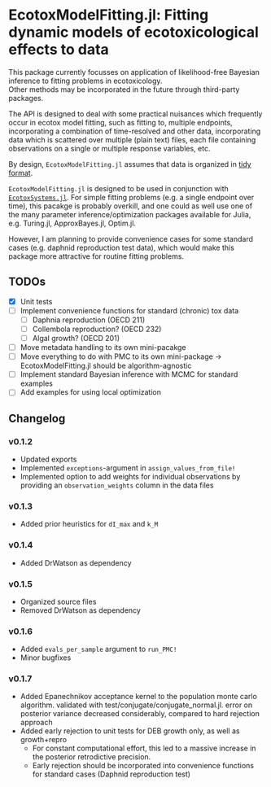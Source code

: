# EcotoxModelFitting.jl: Fitting dynamic models of ecotoxicological effects to data

This package currently focusses on application of likelihood-free Bayesian inference to fitting problems in ecotoxicology. <br>
Other methods may be incorporated in the future through third-party packages. <br>


The API is designed to deal with some practical nuisances which frequently occur in ecotox model fitting, such as fitting to, multiple endpoints, incorporating a combination of time-resolved and other data, incorporating data which is scattered over multiple (plain text) files, 
each file containing observations on a single or multiple response variables, etc.   <br>

By design, `EcotoxModelFitting.jl` assumes that data is organized in [tidy format](https://www.jstatsoft.org/article/view/v059i10/0).


`EcotoxModelFitting.jl` is designed to be used in conjunction with [`EcotoxSystems.jl`](https://github.com/simonhansul/ecotoxsystems.jl.git). 
For simple fitting problems (e.g. a
 single endpoint over time), this pacakge is probably overkill, and one could as well use one of the many parameter inference/optimization packages available for Julia, e.g. Turing.jl, ApproxBayes.jl, Optim.jl. 

However, I am planning to provide convenience cases for some standard cases (e.g. daphnid reproduction test data), which would make this package more attractive for routine fitting problems.


## TODOs

- [x] Unit tests
- [ ] Implement convenience functions for standard (chronic) tox data
    - [ ] Daphnia reproduction (OECD 211)
    - [ ] Collembola reproduction? (OECD 232)
    - [ ] Algal growth? (OECD 201)
- [ ] Move metadata handling to its own mini-pacakge
- [ ] Move everything to do with PMC to its own mini-package -> EcotoxModelFitting.jl should be algorithm-agnostic
- [ ] Implement standard Bayesian inference with MCMC for standard examples
- [ ] Add examples for using local optimization 

## Changelog

### v0.1.2

- Updated exports
- Implemented `exceptions`-argument in `assign_values_from_file!`
- Implemented option to add weights for individual observations by providing an `observation_weights` column in the data files


### v0.1.3 

- Added prior heuristics for `dI_max` and `k_M`

### v0.1.4

- Added DrWatson as dependency

### v0.1.5

- Organized source files
- Removed DrWatson as dependency

### v0.1.6

- Added `evals_per_sample` argument to `run_PMC!`
- Minor bugfixes

### v0.1.7

- Added Epanechnikov acceptance kernel to the population monte carlo algorithm. validated with test/conjugate/conjugate_normal.jl. error on posterior variance decreased considerably, compared to hard rejection approach
- Added early rejection to unit tests for DEB growth only, as well as growth+repro
    - For constant computational effort, this led to a massive increase in the posterior retrodictive precision.
    - Early rejection should be incorporated into convenience functions for standard cases (Daphnid reproduction test)